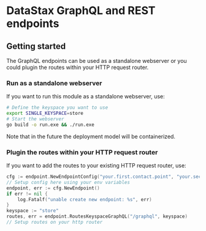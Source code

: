# DataStax GraphQL and REST endpoints

## Getting started

The GraphQL endpoints can be used as a standalone webserver or you could plugin the routes within your HTTP request router.

### Run as a standalone webserver

If you want to run this module as a standalone webserver, use:

```bash
# Define the keyspace you want to use
export SINGLE_KEYSPACE=store
# Start the webserver
go build -o run.exe && ./run.exe
```

Note that in the future the deployment model will be containerized.

### Plugin the routes within your HTTP request router

If you want to add the routes to your existing HTTP request router, use:

```go
cfg := endpoint.NewEndpointConfig("your.first.contact.point", "your.second.contact.point")
// Setup config here using your env variables
endpoint, err := cfg.NewEndpoint()
if err != nil {
	log.Fatalf("unable create new endpoint: %s", err)
}
keyspace := "store"
routes, err = endpoint.RoutesKeyspaceGraphQL("/graphql", keyspace)
// Setup routes on your http router
```